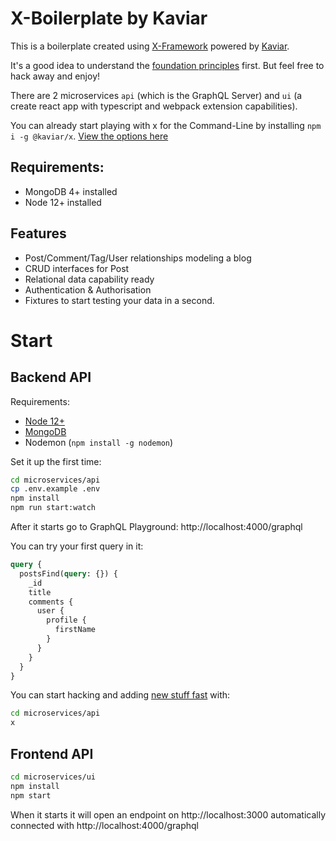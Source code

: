 # X-Boilerplate by Kaviar

This is a boilerplate created using [X-Framework](https://www.kaviarjs.com/docs/x-framework-introduction) powered by [Kaviar](https://kaviarjs.com).

It's a good idea to understand the [foundation principles](https://www.kaviarjs.com/docs/package-core) first. But feel free to hack away and enjoy!

There are 2 microservices `api` (which is the GraphQL Server) and `ui` (a create react app with typescript and webpack extension capabilities).

You can already start playing with x for the Command-Line by installing `npm i -g @kaviar/x`. [View the options here](https://www.kaviarjs.com/docs/package-x-generator-bundle)

## Requirements:

- MongoDB 4+ installed
- Node 12+ installed

## Features

- Post/Comment/Tag/User relationships modeling a blog
- CRUD interfaces for Post
- Relational data capability ready
- Authentication & Authorisation
- Fixtures to start testing your data in a second.

# Start

## Backend API

Requirements:

- [Node 12+](https://github.com/nvm-sh/nvm#install--update-script)
- [MongoDB](https://docs.mongodb.com/manual/administration/install-community/)
- Nodemon (`npm install -g nodemon`)

Set it up the first time:

```bash
cd microservices/api
cp .env.example .env
npm install
npm run start:watch
```

After it starts go to GraphQL Playground: http://localhost:4000/graphql

You can try your first query in it:

```graphql
query {
  postsFind(query: {}) {
    _id
    title
    comments {
      user {
        profile {
          firstName
        }
      }
    }
  }
}
```

You can start hacking and adding [new stuff fast](https://www.kaviarjs.com/docs/package-x-generator-bundle) with:

```bash
cd microservices/api
x
```

## Frontend API

```bash
cd microservices/ui
npm install
npm start
```

When it starts it will open an endpoint on http://localhost:3000 automatically connected with http://localhost:4000/graphql
